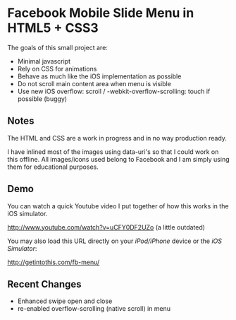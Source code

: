 # Facebook Mobile Slide Menu in HTML5 + CSS3

The goals of this small project are:

- Minimal javascript
- Rely on CSS for animations
- Behave as much like the iOS implementation as possible
- Do not scroll main content area when menu is visible
- Use new iOS overflow: scroll / -webkit-overflow-scrolling: touch if possible (buggy)

## Notes

The HTML and CSS are a work in progress and in no way production ready.

I have inlined most of the images using data-uri's so that I could work on this offline.
All images/icons used belong to Facebook and I am simply using them for educational purposes.

## Demo

You can watch a quick Youtube video I put together of how this works in the iOS simulator.

http://www.youtube.com/watch?v=uCFY0DF2UZo (a little outdated)

You may also load this URL directly on your *iPod/iPhone* device or the *iOS Simulator*:

http://getintothis.com/fb-menu/

## Recent Changes

- Enhanced swipe open and close
- re-enabled overflow-scrolling (native scroll) in menu
